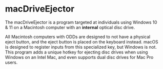 # macDriveEjector
The macDriveEjector is a program targeted at individuals using Windows 10 & 11 on a Macintosh computer with an **internal** optical disc drive.

All Macintosh computers with ODDs are designed to not have a physical eject button, and the eject button is placed on the keyboard instead. macOS is designed to register inputs from this specialized key, but
Windows is not. This program adds a unique hotkey for ejecting disc drives when using Windows on an Intel Mac, and even supports dual disc drives for Mac Pro users.

